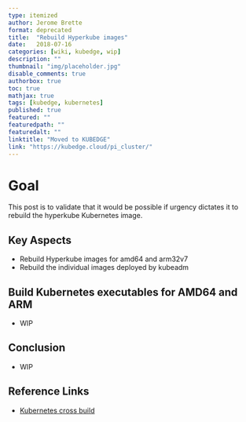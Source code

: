 ```yaml
---
type: itemized
author: Jerome Brette
format: deprecated
title:  "Rebuild Hyperkube images"
date:   2018-07-16
categories: [wiki, kubedge, wip]
description: ""
thumbnail: "img/placeholder.jpg"
disable_comments: true
authorbox: true
toc: true
mathjax: true
tags: [kubedge, kubernetes]
published: true
featured: ""
featuredpath: ""
featuredalt: ""
linktitle: "Moved to KUBEDGE"
link: "https://kubedge.cloud/pi_cluster/"
---
```


# Goal

This post is to validate that it would be possible if urgency dictates it to rebuild the hyperkube Kubernetes image.

## Key Aspects

- Rebuild Hyperkube images for amd64 and arm32v7
- Rebuild the individual images deployed by kubeadm

## Build Kubernetes executables for AMD64 and ARM

- WIP

## Conclusion

- WIP

## Reference Links

- [Kubernetes cross build]()

